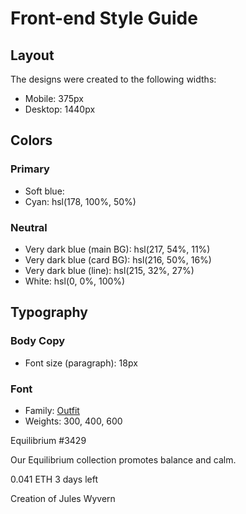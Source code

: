 # Front-end Style Guide

## Layout

The designs were created to the following widths:

- Mobile: 375px
- Desktop: 1440px

## Colors

### Primary

- Soft blue:
- Cyan: hsl(178, 100%, 50%)

### Neutral

- Very dark blue (main BG): hsl(217, 54%, 11%)
- Very dark blue (card BG): hsl(216, 50%, 16%)
- Very dark blue (line): hsl(215, 32%, 27%)
- White: hsl(0, 0%, 100%)

## Typography

### Body Copy

- Font size (paragraph): 18px

### Font

- Family: [Outfit](https://fonts.google.com/specimen/Outfit)
- Weights: 300, 400, 600

Equilibrium #3429

Our Equilibrium collection promotes balance and calm.

0.041 ETH
3 days left

Creation of Jules Wyvern
